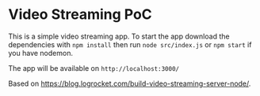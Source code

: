 # Video Streaming PoC

This is a simple video streaming app.
To start the app download the dependencies with `npm install` then
run `node src/index.js` or `npm start` if you have nodemon.

The app will be available on `http://localhost:3000/`

Based on https://blog.logrocket.com/build-video-streaming-server-node/.
